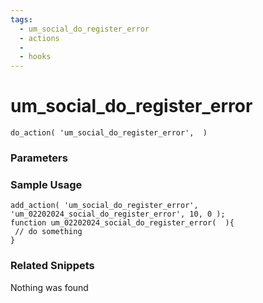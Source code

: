 ```yaml
---
tags: 
  - um_social_do_register_error
  - actions
  - 
  - hooks
---
```

# um\_social\_do\_register\_error

``` php:no-line-numbers
do_action( 'um_social_do_register_error',  )
```
<div class='hook-sep'></div>

### Parameters

<div class='hook-sep'></div>



### Sample Usage

``` php:no-line-numbers
add_action( 'um_social_do_register_error', 'um_02202024_social_do_register_error', 10, 0 );
function um_02202024_social_do_register_error(  ){
 // do something
}
```
<div class='hook-sep'></div>



### Related Snippets

Nothing was found

